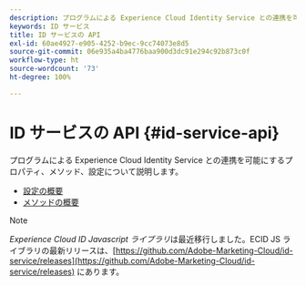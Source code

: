 ```yaml
---
description: プログラムによる Experience Cloud Identity Service との連携を可能にするプロパティ、メソッド、設定について説明します。
keywords: ID サービス
title: ID サービスの API
exl-id: 60ae4927-e905-4252-b9ec-9cc74073e8d5
source-git-commit: 06e935a4ba4776baa900d3dc91e294c92b873c0f
workflow-type: ht
source-wordcount: '73'
ht-degree: 100%

---
```


# ID サービスの API {#id-service-api}

プログラムによる Experience Cloud Identity Service との連携を可能にするプロパティ、メソッド、設定について説明します。

* [設定の概要](function-vars/function-vars.md)
* [メソッドの概要](get-set/get-set.md)

>[!NOTE]
>
>*Experience Cloud ID Javascript ライブラリ*&#x200B;は最近移行しました。ECID JS ライブラリの最新リリースは、[https://github.com/Adobe-Marketing-Cloud/id-service/releases](https://github.com/Adobe-Marketing-Cloud/id-service/releases) にあります。
